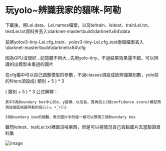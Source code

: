 # 玩yolo~辨識我家的貓咪-阿勒
  
下載後，將Lei.data、Lei.names檔案，以及leitrain、leitest、trainLei.txt、testLei.txt資料夾丟入\darknet-master\build\darknet\x64\data
  
並將yolov3-tiny-Lei.cfg_train、yolov3-tiny-Lei.cfg_test兩個檔案丟入\darknet-master\build\darknet\x64\cfg

因為GPU沒很好...記憶體不夠大...先用yolo-tiny，不過結果效果還不錯，可以辨識的出模型未看過的圖片

在cfg檔中可以自己調整模型的參數，不過classes須設成欲辨識類別數，yolo前的filters須設成( 類別 + 5 ) * 3

( 類別 + 5 ) * 3 公式解釋：

    其中5為Boundary box中心的x、y座標、以及長、寬再加上1個confidence score(模型預測這個區域是阿勒的信心(ง๑ •̀_•́)ง)

    3為Boundary box的個數，表示圖片中的每一格可以預測三個Boundary box
  
雖然leitest、testLei.txt裡面沒啥東西，但是可以視情況自己丟點圖片去當驗證資料集

![image](https://github.com/julia8468bd/Identify_yolov3/blob/master/%E8%BE%A8%E8%AD%98%E6%88%91%E5%AE%B6%E8%B2%93%E9%98%BF%E5%8B%92.jpg)
